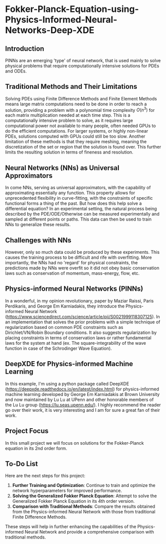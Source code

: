 # Fokker-Planck-Equation-using-Physics-Informed-Neural-Networks-Deep-XDE

## Introduction
PINNs are an emerging 'type' of neural network, that is used mainly to solve physical problems that require computationally intensive solutions for PDEs and ODEs. 

## Traditional Methods and Their Limitations
Solving PDEs using Finite Difference Methods and Finite Element Methods means large matrix computations need to be done in order to reach a solution, providing a problem with a polynomial time complexity $O(n^3)$ for each matrix multiplication needed at each time step. This is a computationally intensive problem to solve, as it requires large computational power not available to many people, often needed GPUs to do the efficient computations. For larger systems, or highly non-linear PDEs, solutions computed with GPUs could still be too slow. Another limitation of these methods is that they require meshing, meaning the discretization of the set or region that the solution is found over. This further limits the resulting solution in terms of fineness and resolution.

## Neural Networks (NNs) as Universal Approximators
In come NNs, serving as universal approximators, with the capability of approximating essentially any function. This property allows for unprecedented flexibility in curve-fitting, with the constraints of specific functional forms a thing of the past. But how does this help solve a differential equation? In an experimental setting, the natural process being described by the PDE/ODE/Otherwise can be measured experimentally and sampled at different points or paths. This data can then be used to train NNs to generalize these results. 

## Challenges with NNs
However, only so much data could be produced by these experiments. This causes the training process to be difficult and rife with overfitting. More importantly, the NNs had no 'regard' for physical constraints, the predictions made by NNs were overfit so it did not obey basic conservation laws such as conservation of momentum, mass-energy, flow, etc. 

## Physics-informed Neural Networks (PINNs)
In a wonderful, in my opinion revolutionary, paper by Maziar Raissi, Paris Perdikaris, and George Em Karniadakis, they introduce the Physics-informed Neural Network (https://www.sciencedirect.com/science/article/pii/S0021999118307125). In an implementation that solves the prior problems with a simple technique of regularization based on common PDE constraints such as Dirichlet/VN/Robin Boundary conditions. It also suggests regularization by placing constraints in terms of conservation laws or rather fundamental laws for the system at hand (ex. The square-integrability of the wave function in case of the Schrodinger Wave Equation).

## DeepXDE for Physics-informed Machine Learning
In this example, I'm using a python package called DeepXDE (https://deepxde.readthedocs.io/en/latest/index.html) for physics-informed machine learning developed by George Em Karniadakis at Brown University and now maintained by Lu Lu at UPenn and other honorable members of the Lu Lu group (https://lu.seas.upenn.edu/). I highly recommend the reader go over their work, it is very interesting and I am for sure a great fan of their work.

## Project Focus
In this small project we will focus on solutions for the Fokker-Planck equation in its 2nd order form.

## To-Do List
Here are the next steps for this project:

1. **Further Training and Optimization**: Continue to train and optimize the network hyperparameters for improved performance.
2. **Solving the Generalized Fokker Planck Equation**: Attempt to solve the Generalized Fokker Planck Equation in its 4th order version.
3. **Comparison with Traditional Methods**: Compare the results obtained from the Physics-informed Neural Network with those from traditional Finite Difference Methods.

These steps will help in further enhancing the capabilities of the Physics-informed Neural Network and provide a comprehensive comparison with traditional methods.
